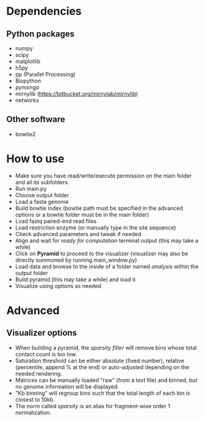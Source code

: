Dependencies
============

Python packages
---------------

* numpy
* scipy
* matplotlib
* h5py
* pp (Parallel Processing)
* Biopython
* pymongo
* mirnylib (https://bitbucket.org/mirnylab/mirnylib)
* networkx

Other software
--------------

* bowtie2

How to use
==========

* Make sure you have read/write/execute permission on the main folder and all its subfolders.
* Run main.py
* Choose output folder
* Load a fasta genome
* Build bowtie index (bowtie path must be specified in the advanced options or a bowtie folder must be in the main folder)
* Load fastq paired-end read files
* Load restriction enzyme (or manually type in the site sequence)
* Check advanced parameters and tweak if needed
* Align and wait for *ready for computation* terminal output (this may take a while)
* Click on **Pyramid** to proceed to the visualizer (visualizer may also be directly summoned by running main_window.py)
* Load data and browse to the inside of a folder named *analysis* within the output folder
* Build pyramid (this may take a while) and load it
* Visualize using options as needed

Advanced
========

Visualizer options
------------------

* When building a pyramid, the *sparsity filter* will remove bins whose total contact count is too low. 
* Saturation threshold can be either absolute (fixed number), relative (percentile, append % at the end) or auto-adjusted depending on the needed rendering.
* Matrices can be manually loaded "raw" (from a text file) and binned, but no genome information will be displayed.
* "Kb binning" will regroup bins such that the total length of each bin is closest to 10kb.
* The norm called *sparsity* is an alias for fragment-wise order 1 normalization.
